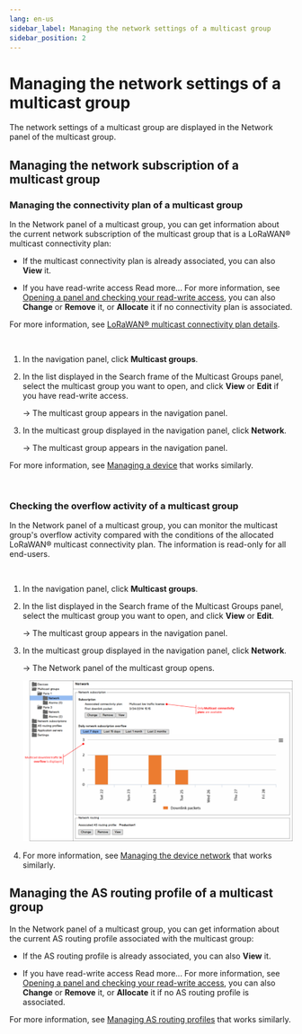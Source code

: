 ```yaml
---
lang: en-us
sidebar_label: Managing the network settings of a multicast group
sidebar_position: 2
---
```


# Managing the network settings of a multicast group

The network settings of a multicast group are displayed in the Network
panel of the multicast group.

## Managing the network subscription of a multicast group

### Managing the connectivity plan of a multicast group

In the Network panel of a multicast group, you can get information about
the current network subscription of the multicast group that is a
LoRaWAN® multicast connectivity plan:

- If the multicast connectivity plan is already associated, you can also
  **View** it.

- If you have read-write access Read more\... For more information, see
  [Opening a panel and checking your read-write
  access](../../use-interface.md#opening-a-panel-and-checking-your-read-write-access),
  you can also **Change** or **Remove** it, or **Allocate** it if no
  connectivity plan is associated.

For more information, see [LoRaWAN® multicast connectivity plan
details](../../reference-information.md#lorawan®-multicast-connectivity-plan-details).

 

1.  In the navigation panel, click **Multicast groups**.

2.  In the list displayed in the Search frame of the Multicast Groups
    panel, select the multicast group you want to open, and click
    **View** or **Edit** if you have read-write access.

    -\> The multicast group appears in the navigation panel.

3.  In the multicast group displayed in the navigation panel, click
    **Network**.

    -\> The multicast group appears in the navigation panel.

For more information, see [Managing a
device](../../manage-a-device/index.md) that works similarly.

 

### Checking the overflow activity of a multicast group

In the Network panel of a multicast group, you can monitor the multicast
group's overflow activity compared with the conditions of the allocated
LoRaWAN® multicast connectivity plan. The information is read-only for
all end-users.

 

1.  In the navigation panel, click **Multicast groups**.

2.  In the list displayed in the Search frame of the Multicast Groups
    panel, select the multicast group you want to open, and click
    **View** or **Edit**.

    -\> The multicast group appears in the navigation panel.

3.  In the multicast group displayed in the navigation panel, click
    **Network**.

    -\> The Network panel of the multicast group opens.

    ![](./_images/managing-the-network-settings.png)

4.  For more information, see [Managing the device
    network](../../manage-device-network/index.md) that works similarly.

## Managing the AS routing profile of a multicast group

In the Network panel of a multicast group, you can get information about
the current AS routing profile associated with the multicast group:

- If the AS routing profile is already associated, you can also **View**
  it.

- If you have read-write access Read more\... For more information, see
  [Opening a panel and checking your read-write
  access](../../use-interface.md#opening-a-panel-and-checking-your-read-write-access),
  you can also **Change** or **Remove** it, or **Allocate** it if no AS
  routing profile is associated.

For more information, see [Managing AS routing
profiles](../../Manage%20as%20routing%20profiles/index.md) that works
similarly.
